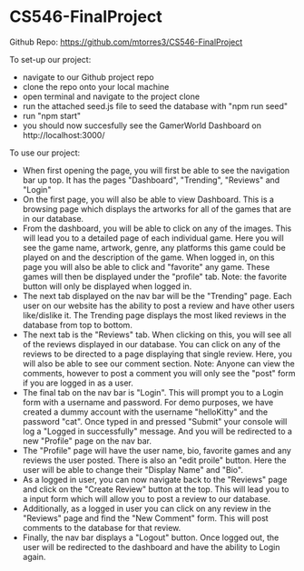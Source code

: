 # CS546-FinalProject
Github Repo: https://github.com/mtorres3/CS546-FinalProject

To set-up our project:
- navigate to our Github project repo
- clone the repo onto your local machine
- open terminal and navigate to the project clone
- run the attached seed.js file to seed the database with "npm run seed"
- run "npm start"
- you should now succesfully see the GamerWorld Dashboard on http://localhost:3000/

To use our project:
- When first opening the page, you will first be able to see the navigation bar up top. It has the pages "Dashboard", "Trending", "Reviews" and "Login"
- On the first page, you will also be able to view Dashboard. This is a browsing page which displays the artworks for all of the games that are in our database.
- From the dashboard, you will be able to click on any of the images. This will lead you to a detailed page of each individual game. Here you will see the game name, artwork, genre, any platforms this game could be played on and the description of the game. When logged in, on this page you will also be able to click and "favorite" any game. These games will then be displayed under the "profile" tab. Note: the favorite button will only be displayed when logged in.
- The next tab displayed on the nav bar will be the "Trending" page. Each user on our website has the ability to post a review and have other users like/dislike it. The Trending page displays the most liked reviews in the database from top to bottom.
- The next tab is the "Reviews" tab. When clicking on this, you will see all of the reviews displayed in our database. You can click on any of the reviews to be directed to a page displaying that single review. Here, you will also be able to see our comment section. Note: Anyone can view the comments, however to post a comment you will only see the "post" form if you are logged in as a user.
- The final tab on the nav bar is "Login". This will prompt you to a Login form with a username and password. For demo purposes, we have created a dummy account with the username "helloKitty" and the password "cat". Once typed in and pressed "Submit" your console will log a "Logged in successfully" message. And you will be redirected to a new "Profile" page on the nav bar.
- The "Profile" page will have the user name, bio, favorite games and any reviews the user posted. There is also an "edit proile" button. Here the user will be able to change their "Display Name" and "Bio".
- As a logged in user, you can now navigate back to the "Reviews" page and click on the "Create Review" button at the top. This will lead you to a input form which will allow you to post a review to our database.
- Additionally, as a logged in user you can click on any review in the "Reviews" page and find the "New Comment" form. This will post comments to the database for that review.
- Finally, the nav bar displays a "Logout" button. Once logged out, the user will be redirected to the dashboard and have the ability to Login again.
